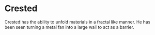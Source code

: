 # Crested
Crested has the ability to unfold materials in a fractal like manner. He has been seen turning a metal fan into a large wall to act as a barrier.
